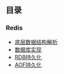 ## 目录
### Redis
- [底层数据结构解析](https://github.com/dark-tone/notes/tree/main/Redis/%E5%BA%95%E5%B1%82%E6%95%B0%E6%8D%AE%E7%BB%93%E6%9E%84)
- [数据库实现](https://github.com/dark-tone/notes/tree/main/Redis/%E6%95%B0%E6%8D%AE%E5%BA%93%E5%AE%9E%E7%8E%B0)
- [RDB持久化](https://github.com/dark-tone/notes/tree/main/Redis/RDB%E6%8C%81%E4%B9%85%E5%8C%96)
- [AOF持久化](https://github.com/dark-tone/notes/tree/main/Redis/AOF%E6%8C%81%E4%B9%85%E5%8C%96)